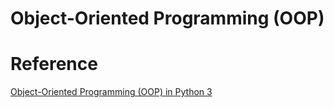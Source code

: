 # Object-Oriented Programming (OOP)


# Reference
[Object-Oriented Programming (OOP) in Python 3](https://realpython.com/python3-object-oriented-programming/)
